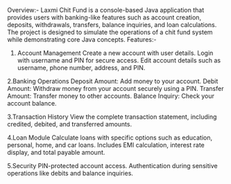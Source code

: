 Overview:- Laxmi Chit Fund is a console-based Java application that provides users with banking-like features such as account creation, deposits, withdrawals, transfers, balance inquiries, and loan calculations. The project is designed to simulate the operations of a chit fund system while demonstrating core Java concepts.
Features:-
1. Account Management
Create a new account with user details.
Login with username and PIN for secure access.
Edit account details such as username, phone number, address, and PIN.

2.Banking Operations
Deposit Amount: Add money to your account.
Debit Amount: Withdraw money from your account securely using a PIN.
Transfer Amount: Transfer money to other accounts.
Balance Inquiry: Check your account balance.

3.Transaction History
View the complete transaction statement, including credited, debited, and transferred amounts.

4.Loan Module
Calculate loans with specific options such as education, personal, home, and car loans.
Includes EMI calculation, interest rate display, and total payable amount.

5.Security
PIN-protected account access.
Authentication during sensitive operations like debits and balance inquiries.
